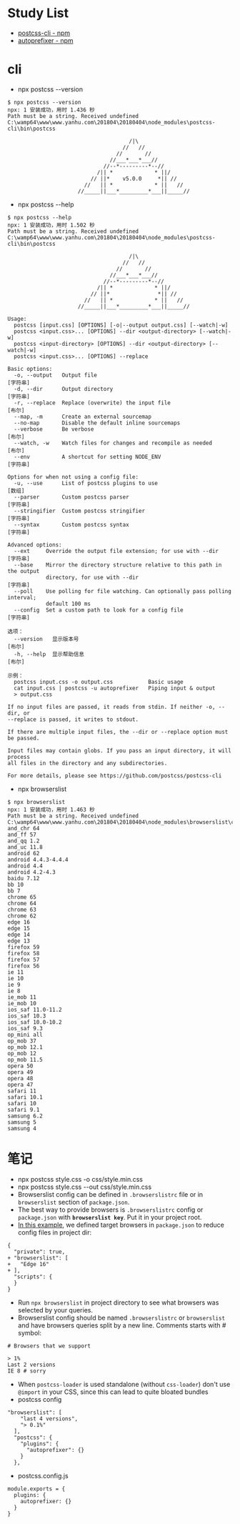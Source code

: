 # Study List
* [postcss-cli - npm](https://www.npmjs.com/package/postcss-cli)
* [autoprefixer - npm](https://www.npmjs.com/package/autoprefixer)
# cli
* npx postcss --version
```
$ npx postcss --version
npx: 1 安装成功，用时 1.436 秒
Path must be a string. Received undefined
C:\wamp64\www\www.yanhu.com\201804\20180404\node_modules\postcss-cli\bin\postcss

                                      /|\
                                    //   //
                                  //       //
                                //___*___*___//
                              //--*---------*--//
                            /|| *             * ||/
                          // ||*    v5.0.0     *|| //
                        //   || *             * ||   //
                      //_____||___*_________*___||_____//
```
* npx postcss --help
```
$ npx postcss --help
npx: 1 安装成功，用时 1.502 秒
Path must be a string. Received undefined
C:\wamp64\www\www.yanhu.com\201804\20180404\node_modules\postcss-cli\bin\postcss

                                      /|\
                                    //   //
                                  //       //
                                //___*___*___//
                              //--*---------*--//
                            /|| *             * ||/
                          // ||*               *|| //
                        //   || *             * ||   //
                      //_____||___*_________*___||_____//

Usage:
  postcss [input.css] [OPTIONS] [-o|--output output.css] [--watch|-w]
  postcss <input.css>... [OPTIONS] --dir <output-directory> [--watch|-w]
  postcss <input-directory> [OPTIONS] --dir <output-directory> [--watch|-w]
  postcss <input.css>... [OPTIONS] --replace

Basic options:
  -o, --output   Output file                                            [字符串]
  -d, --dir      Output directory                                       [字符串]
  -r, --replace  Replace (overwrite) the input file                       [布尔]
  --map, -m      Create an external sourcemap
  --no-map       Disable the default inline sourcemaps
  --verbose      Be verbose                                               [布尔]
  --watch, -w    Watch files for changes and recompile as needed          [布尔]
  --env          A shortcut for setting NODE_ENV                        [字符串]

Options for when not using a config file:
  -u, --use      List of postcss plugins to use                           [数组]
  --parser       Custom postcss parser                                  [字符串]
  --stringifier  Custom postcss stringifier                             [字符串]
  --syntax       Custom postcss syntax                                  [字符串]

Advanced options:
  --ext     Override the output file extension; for use with --dir      [字符串]
  --base    Mirror the directory structure relative to this path in the output
            directory, for use with --dir                               [字符串]
  --poll    Use polling for file watching. Can optionally pass polling interval;
            default 100 ms
  --config  Set a custom path to look for a config file                 [字符串]

选项：
  --version   显示版本号                                                  [布尔]
  -h, --help  显示帮助信息                                                [布尔]

示例：
  postcss input.css -o output.css           Basic usage
  cat input.css | postcss -u autoprefixer   Piping input & output
  > output.css

If no input files are passed, it reads from stdin. If neither -o, --dir, or
--replace is passed, it writes to stdout.

If there are multiple input files, the --dir or --replace option must be passed.

Input files may contain globs. If you pass an input directory, it will process
all files in the directory and any subdirectories.

For more details, please see https://github.com/postcss/postcss-cli
```
* npx browserslist
```
$ npx browserslist
npx: 1 安装成功，用时 1.463 秒
Path must be a string. Received undefined
C:\wamp64\www\www.yanhu.com\201804\20180404\node_modules\browserslist\cli.js
and_chr 64
and_ff 57
and_qq 1.2
and_uc 11.8
android 62
android 4.4.3-4.4.4
android 4.4
android 4.2-4.3
baidu 7.12
bb 10
bb 7
chrome 65
chrome 64
chrome 63
chrome 62
edge 16
edge 15
edge 14
edge 13
firefox 59
firefox 58
firefox 57
firefox 56
ie 11
ie 10
ie 9
ie 8
ie_mob 11
ie_mob 10
ios_saf 11.0-11.2
ios_saf 10.3
ios_saf 10.0-10.2
ios_saf 9.3
op_mini all
op_mob 37
op_mob 12.1
op_mob 12
op_mob 11.5
opera 50
opera 49
opera 48
opera 47
safari 11
safari 10.1
safari 10
safari 9.1
samsung 6.2
samsung 5
samsung 4
```
# 笔记
* npx postcss style.css -o css/style.min.css
* npx postcss style.css --out css/style.min.css
* Browserslist config can be defined in `.browserslistrc` file or in `browserslist` section of `package.json`.
* The best way to provide browsers is `.browserslistrc` config or `package.json` with **`browserslist key`**. Put it in your project root.
* [In this example](https://github.com/browserslist/browserslist-example), we defined target browsers in `package.json` to reduce config files in project dir:
```
{
  "private": true,
+ "browserslist": [
+   "Edge 16"
+ ],
  "scripts": {
  }
}
```
* Run `npx browserslist` in project directory to see what browsers was selected by your queries.
* Browserslist config should be named `.browserslistrc` or `browserslist` and have browsers queries split by a new line. Comments starts with # symbol:
```
# Browsers that we support

> 1%
Last 2 versions
IE 8 # sorry
```
*  When `postcss-loader` is used standalone (without `css-loader`) don't use `@import` in your CSS, since this can lead to quite bloated bundles
* postcss config
```
"browserslist": [
    "last 4 versions",
    "> 0.1%"
  ],
  "postcss": {
    "plugins": {
      "autoprefixer": {}
    }
  },
```
* postcss.config.js
```
module.exports = {
  plugins: {
    autoprefixer: {}
  }
}
```